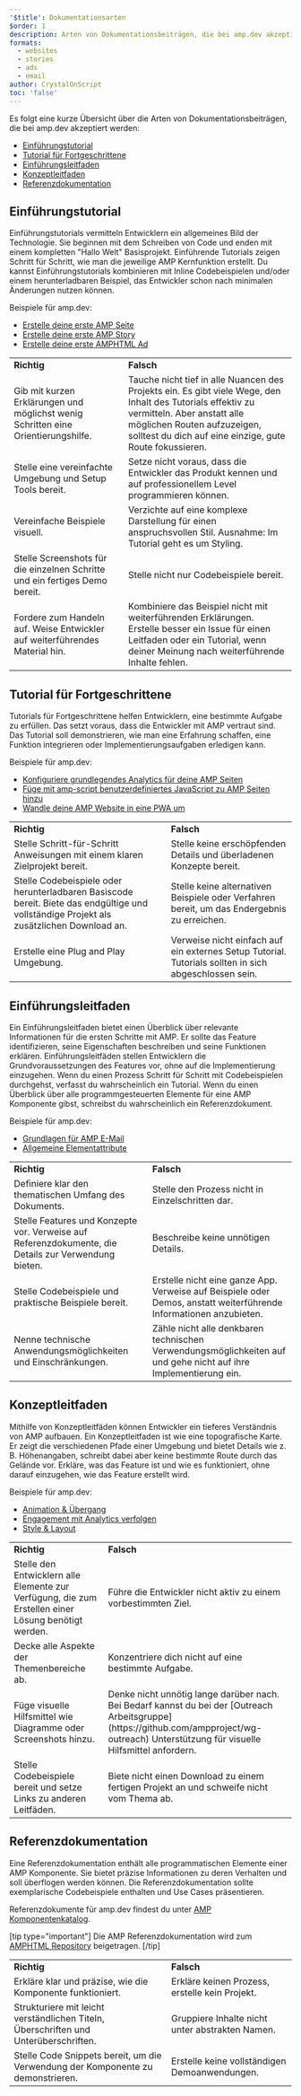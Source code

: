 ```yaml
---
'$title': Dokumentationsarten
$order: 1
description: Arten von Dokumentationsbeiträgen, die bei amp.dev akzeptiert werden
formats:
  - websites
  - stories
  - ads
  - email
author: CrystalOnScript
toc: 'false'
---
```


Es folgt eine kurze Übersicht über die Arten von Dokumentationsbeiträgen, die bei amp.dev akzeptiert werden:

- [Einführungstutorial](documentation-types.md?format=websites#introductory-tutorial)
- [Tutorial für Fortgeschrittene](documentation-types.md?format=websites#advanced-tutorial)
- [Einführungsleitfaden](documentation-types.md?format=websites#introductory-guide)
- [Konzeptleitfaden](documentation-types.md?format=websites#concept-guide)
- [Referenzdokumentation](documentation-types.md?format=websites#reference-documentation)

## Einführungstutorial <a name="introductory-tutorial"></a>

Einführungstutorials vermitteln Entwicklern ein allgemeines Bild der Technologie. Sie beginnen mit dem Schreiben von Code und enden mit einem kompletten "Hallo Welt" Basisprojekt. Einführende Tutorials zeigen Schritt für Schritt, wie man die jeweilige AMP Kernfunktion erstellt. Du kannst Einführungstutorials kombinieren mit Inline Codebeispielen und/oder einem herunterladbaren Beispiel, das Entwickler schon nach minimalen Änderungen nutzen können.

Beispiele für amp.dev:

- [Erstelle deine erste AMP Seite](../../../../documentation/guides-and-tutorials/start/create/index.md?format=websites)
- [Erstelle deine erste AMP Story](../../../../documentation/guides-and-tutorials/start/visual_story/index.md?format=stories)
- [Erstelle deine erste AMPHTML Ad](../../../../documentation/guides-and-tutorials/start/create_amphtml_ad/index.md?format=ads)

<table>
  <tr>
   <td>
<strong>Richtig</strong>
   </td>
   <td>
<strong>Falsch</strong>
   </td>
  </tr>
  <tr>
   <td>Gib mit kurzen Erklärungen und möglichst wenig Schritten eine Orientierungshilfe.</td>
   <td>Tauche nicht tief in alle Nuancen des Projekts ein. Es gibt viele Wege, den Inhalt des Tutorials effektiv zu vermitteln. Aber anstatt alle möglichen Routen aufzuzeigen, solltest du dich auf eine einzige, gute Route fokussieren.</td>
  </tr>
  <tr>
   <td>Stelle eine vereinfachte Umgebung und Setup Tools bereit.</td>
   <td>Setze nicht voraus, dass die Entwickler das Produkt kennen und auf professionellem Level programmieren können.</td>
  </tr>
  <tr>
   <td>Vereinfache Beispiele visuell.</td>
   <td>Verzichte auf eine komplexe Darstellung für einen anspruchsvollen Stil. Ausnahme: Im Tutorial geht es um Styling.</td>
  </tr>
  <tr>
   <td>Stelle Screenshots für die einzelnen Schritte und ein fertiges Demo bereit.</td>
   <td>Stelle nicht nur Codebeispiele bereit.</td>
  </tr>
  <tr>
   <td>Fordere zum Handeln auf. Weise Entwickler auf weiterführendes Material hin.</td>
   <td>Kombiniere das Beispiel nicht mit weiterführenden Erklärungen. Erstelle besser ein Issue für einen Leitfaden oder ein Tutorial, wenn deiner Meinung nach weiterführende Inhalte fehlen.</td>
  </tr>
</table>

## Tutorial für Fortgeschrittene <a name="advanced-tutorial"></a>

Tutorials für Fortgeschrittene helfen Entwicklern, eine bestimmte Aufgabe zu erfüllen. Das setzt voraus, dass die Entwickler mit AMP vertraut sind. Das Tutorial soll demonstrieren, wie man eine Erfahrung schaffen, eine Funktion integrieren oder Implementierungsaufgaben erledigen kann.

Beispiele für amp.dev:

- [Konfiguriere grundlegendes Analytics für deine AMP Seiten](../../../../documentation/guides-and-tutorials/optimize-measure/tracking-engagement.md?format=websites)
- [Füge mit amp-script benutzerdefiniertes JavaScript zu AMP Seiten hinzu](../../../../documentation/guides-and-tutorials/develop/custom-javascript-tutorial.md?format=websites)
- [Wandle deine AMP Website in eine PWA um](../../../../documentation/guides-and-tutorials/optimize-measure/amp_to_pwa.md?format=websites)

<table>
  <tr>
   <td>
<strong>Richtig</strong>
   </td>
   <td>
<strong>Falsch</strong>
   </td>
  </tr>
  <tr>
   <td>Stelle Schritt-für-Schritt Anweisungen mit einem klaren Zielprojekt bereit.</td>
   <td>Stelle keine erschöpfenden Details und überladenen Konzepte bereit.</td>
  </tr>
  <tr>
   <td>Stelle Codebeispiele oder herunterladbaren Basiscode bereit. Biete das endgültige und vollständige Projekt als zusätzlichen Download an.</td>
   <td>Stelle keine alternativen Beispiele oder Verfahren bereit, um das Endergebnis zu erreichen.</td>
  </tr>
  <tr>
   <td>Erstelle eine Plug and Play Umgebung.</td>
   <td>Verweise nicht einfach auf ein externes Setup Tutorial. Tutorials sollten in sich abgeschlossen sein.</td>
  </tr>
</table>

## Einführungsleitfaden <a name="introductory-guide"></a>

Ein Einführungsleitfaden bietet einen Überblick über relevante Informationen für die ersten Schritte mit AMP. Er sollte das Feature identifizieren, seine Eigenschaften beschreiben und seine Funktionen erklären. Einführungsleitfäden stellen Entwicklern die Grundvoraussetzungen des Features vor, ohne auf die Implementierung einzugehen. Wenn du einen Prozess Schritt für Schritt mit Codebeispielen durchgehst, verfasst du wahrscheinlich ein Tutorial. Wenn du einen Überblick über alle programmgesteuerten Elemente für eine AMP Komponente gibst, schreibst du wahrscheinlich ein Referenzdokument.

Beispiele für amp.dev:

- [Grundlagen für AMP E-Mail](../../../../documentation/guides-and-tutorials/learn/email_fundamentals.md?format=email)
- [Allgemeine Elementattribute](../../../../documentation/guides-and-tutorials/learn/common_attributes.md?format=websites)

<table>
  <tr>
   <td>
<strong>Richtig</strong>
   </td>
   <td>
<strong>Falsch</strong>
   </td>
  </tr>
  <tr>
   <td>Definiere klar den thematischen Umfang des Dokuments.</td>
   <td>Stelle den Prozess nicht in Einzelschritten dar.</td>
  </tr>
  <tr>
   <td>Stelle Features und Konzepte vor. Verweise auf Referenzdokumente, die Details zur Verwendung bieten.</td>
   <td>Beschreibe keine unnötigen Details.</td>
  </tr>
  <tr>
   <td>Stelle Codebeispiele und praktische Beispiele bereit.</td>
   <td>Erstelle nicht eine ganze App. Verweise auf Beispiele oder Demos, anstatt weiterführende Informationen anzubieten.</td>
  </tr>
  <tr>
   <td>Nenne technische Anwendungsmöglichkeiten und Einschränkungen.</td>
   <td>Zähle nicht alle denkbaren technischen Verwendungsmöglichkeiten auf und gehe nicht auf ihre Implementierung ein.</td>
  </tr>
</table>

## Konzeptleitfaden <a name="concept-guide"></a>

Mithilfe von Konzeptleitfäden können Entwickler ein tieferes Verständnis von AMP aufbauen. Ein Konzeptleitfaden ist wie eine topografische Karte. Er zeigt die verschiedenen Pfade einer Umgebung und bietet Details wie z. B. Höhenangaben, schreibt dabei aber keine bestimmte Route durch das Gelände vor. Erkläre, was das Feature ist und wie es funktioniert, ohne darauf einzugehen, wie das Feature erstellt wird.

Beispiele für amp.dev:

- [Animation & Übergang](../../../../documentation/guides-and-tutorials/develop/animations/triggering_css_animations.md?format=websites)
- [Engagement mit Analytics verfolgen](../../../../documentation/guides-and-tutorials/optimize-measure/configure-analytics/index.md?format=websites)
- [Style & Layout](../../../../documentation/guides-and-tutorials/develop/style_and_layout/index.md?format=websites)

<table>
  <tr>
   <td>
<strong>Richtig</strong>
   </td>
   <td>
<strong>Falsch</strong>
   </td>
  </tr>
  <tr>
   <td>Stelle den Entwicklern alle Elemente zur Verfügung, die zum Erstellen einer Lösung benötigt werden.</td>
   <td>Führe die Entwickler nicht aktiv zu einem vorbestimmten Ziel.</td>
  </tr>
  <tr>
   <td>Decke alle Aspekte der Themenbereiche ab.</td>
   <td>Konzentriere dich nicht auf eine bestimmte Aufgabe.</td>
  </tr>
  <tr>
   <td>Füge visuelle Hilfsmittel wie Diagramme oder Screenshots hinzu.</td>
   <td>Denke nicht unnötig lange darüber nach. Bei Bedarf kannst du bei der [Outreach Arbeitsgruppe](https://github.com/ampproject/wg-outreach) Unterstützung für visuelle Hilfsmittel anfordern.</td>
  </tr>
  <tr>
   <td>Stelle Codebeispiele bereit und setze Links zu anderen Leitfäden.</td>
   <td>Biete nicht einen Download zu einem fertigen Projekt an und schweife nicht vom Thema ab.</td>
  </tr>
</table>

## Referenzdokumentation <a name="reference-documentation"></a>

Eine Referenzdokumentation enthält alle programmatischen Elemente einer AMP Komponente. Sie bietet präzise Informationen zu deren Verhalten und soll überflogen werden können. Die Referenzdokumentation sollte exemplarische Codebeispiele enthalten und Use Cases präsentieren.

Referenzdokumente für amp.dev findest du unter [AMP Komponentenkatalog](../../../../documentation/components/index.html?format=websites).

[tip type="important"] Die AMP Referenzdokumentation wird zum [AMPHTML Repository](https://github.com/ampproject/amphtml) beigetragen. [/tip]

<table>
  <tr>
   <td>
<strong>Richtig</strong>
   </td>
   <td>
<strong>Falsch</strong>
   </td>
  </tr>
  <tr>
   <td>Erkläre klar und präzise, wie die Komponente funktioniert.</td>
   <td>Erkläre keinen Prozess, erstelle kein Projekt.</td>
  </tr>
  <tr>
   <td>Strukturiere mit leicht verständlichen Titeln, Überschriften und Unterüberschriften.</td>
   <td>Gruppiere Inhalte nicht unter abstrakten Namen.</td>
  </tr>
  <tr>
   <td>Stelle Code Snippets bereit, um die Verwendung der Komponente zu demonstrieren.</td>
   <td>Erstelle keine vollständigen Demoanwendungen.</td>
  </tr>
</table>

